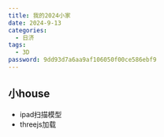 ```yaml
---
title: 我的2024小家
date: 2024-9-13
categories:
  - 日济
tags:
  - 3D
password: 9dd93d7a6aa9af106050f00ce586ebf9
---
```

## 小house
- ipad扫描模型
- threejs加载
<myhouse />

